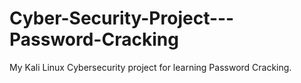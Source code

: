 # Cyber-Security-Project---Password-Cracking
My Kali Linux Cybersecurity project for learning Password Cracking.
